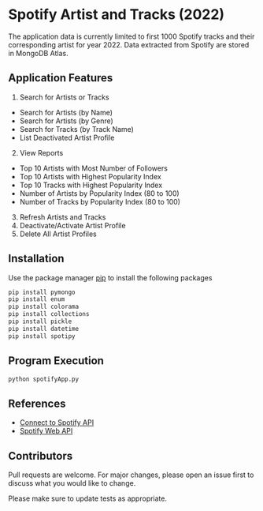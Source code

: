 # Spotify Artist and Tracks (2022)

The application data is currently limited to first 1000 Spotify tracks and their corresponding artist for year 2022. Data extracted from Spotify are stored in MongoDB Atlas.

## Application Features
1. Search for Artists or Tracks
* Search for Artists (by Name)
* Search for Artists (by Genre)
* Search for Tracks (by Track Name)
* List Deactivated Artist Profile
2. View Reports
* Top 10 Artists with Most Number of Followers
* Top 10 Artists with Highest Popularity Index
* Top 10 Tracks with Highest Popularity Index
* Number of Artists by Popularity Index (80 to 100)
* Number of Tracks by Popularity Index (80 to 100)
3. Refresh Artists and Tracks
4. Deactivate/Activate Artist Profile
5. Delete All Artist Profiles

## Installation

Use the package manager [pip](https://pip.pypa.io/en/stable/) to install the following packages
```bash
pip install pymongo
pip install enum
pip install colorama
pip install collections
pip install pickle
pip install datetime
pip install spotipy
```

## Program Execution
```bash
python spotifyApp.py
```

## References

* [Connect to Spotify API](https://cran.r-project.org/web/packages/spotidy/vignettes/Connecting-with-the-Spotify-API.html)
* [Spotify Web API](https://developer.spotify.com/documentation/web-api/reference/#/)

## Contributors

Pull requests are welcome. For major changes, please open an issue first to discuss what you would like to change.

Please make sure to update tests as appropriate.
